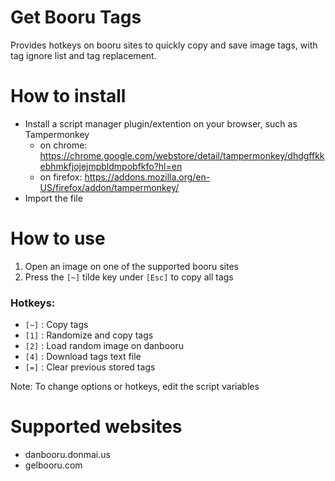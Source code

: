 # Get Booru Tags
Provides hotkeys on booru sites to quickly copy and save image tags, with tag ignore list and tag replacement.

# How to install
* Install a script manager plugin/extention on your browser, such as Tampermonkey
    * on chrome: https://chrome.google.com/webstore/detail/tampermonkey/dhdgffkkebhmkfjojejmpbldmpobfkfo?hl=en
    * on firefox: https://addons.mozilla.org/en-US/firefox/addon/tampermonkey/
* Import the file

# How to use
1. Open an image on one of the supported booru sites
2. Press the `[~]` tilde key under `[Esc]` to copy all tags

### Hotkeys:
* `[~]` : Copy tags
* `[1]` : Randomize and copy tags
* `[2]` : Load random image on danbooru
* `[4]` : Download tags text file
* `[=]` : Clear previous stored tags

Note: To change options or hotkeys, edit the script variables

# Supported websites
* danbooru.donmai.us
* gelbooru.com

